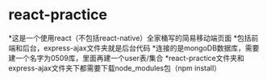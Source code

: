 # react-practice

*这是一个使用react（不包括react-native）全家桶写的简易移动端页面
*包括前端和后台，express-ajax文件夹就是后台代码
*连接的是mongoDB数据库，需要建一个名字为0509库，里面再建一个user表/集合
*react-practice文件夹和express-ajax文件夹下都需要下载node_modules包（npm install）
